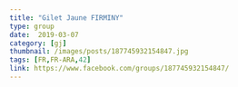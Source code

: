 ```yaml
---
title: "Gilet Jaune FIRMINY"
type: group
date:  2019-03-07
category: [gj]
thumbnail: /images/posts/187745932154847.jpg
tags: [FR,FR-ARA,42]
link: https://www.facebook.com/groups/187745932154847/
---
```


